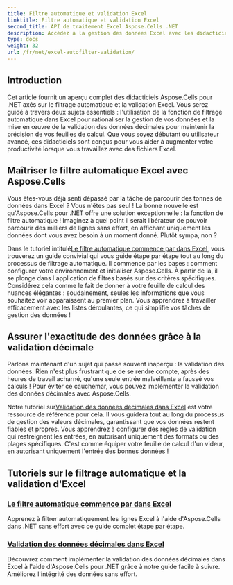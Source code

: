 ```yaml
---
title: Filtre automatique et validation Excel
linktitle: Filtre automatique et validation Excel
second_title: API de traitement Excel Aspose.Cells .NET
description: Accédez à la gestion des données Excel avec les didacticiels Aspose.Cells pour .NET. Découvrez le filtrage automatique et la validation décimale pour améliorer vos feuilles de calcul.
type: docs
weight: 32
url: /fr/net/excel-autofilter-validation/
---
```

## Introduction

Cet article fournit un aperçu complet des didacticiels Aspose.Cells pour .NET axés sur le filtrage automatique et la validation Excel. Vous serez guidé à travers deux sujets essentiels : l'utilisation de la fonction de filtrage automatique dans Excel pour rationaliser la gestion de vos données et la mise en œuvre de la validation des données décimales pour maintenir la précision de vos feuilles de calcul. Que vous soyez débutant ou utilisateur avancé, ces didacticiels sont conçus pour vous aider à augmenter votre productivité lorsque vous travaillez avec des fichiers Excel.

## Maîtriser le filtre automatique Excel avec Aspose.Cells

Vous êtes-vous déjà senti dépassé par la tâche de parcourir des tonnes de données dans Excel ? Vous n'êtes pas seul ! La bonne nouvelle est qu'Aspose.Cells pour .NET offre une solution exceptionnelle : la fonction de filtre automatique ! Imaginez à quel point il serait libérateur de pouvoir parcourir des milliers de lignes sans effort, en affichant uniquement les données dont vous avez besoin à un moment donné. Plutôt sympa, non ?

 Dans le tutoriel intitulé[Le filtre automatique commence par dans Excel](./autofilter-begins-with-in-excel/), vous trouverez un guide convivial qui vous guide étape par étape tout au long du processus de filtrage automatique. Il commence par les bases : comment configurer votre environnement et initialiser Aspose.Cells. À partir de là, il se plonge dans l'application de filtres basés sur des critères spécifiques. Considérez cela comme le fait de donner à votre feuille de calcul des nuances élégantes : soudainement, seules les informations que vous souhaitez voir apparaissent au premier plan. Vous apprendrez à travailler efficacement avec les listes déroulantes, ce qui simplifie vos tâches de gestion des données !

## Assurer l'exactitude des données grâce à la validation décimale

Parlons maintenant d'un sujet qui passe souvent inaperçu : la validation des données. Rien n'est plus frustrant que de se rendre compte, après des heures de travail acharné, qu'une seule entrée malveillante a faussé vos calculs ! Pour éviter ce cauchemar, vous pouvez implémenter la validation des données décimales avec Aspose.Cells. 

 Notre tutoriel sur[Validation des données décimales dans Excel](./decimal-data-validation-in-excel/) est votre ressource de référence pour cela. Il vous guidera tout au long du processus de gestion des valeurs décimales, garantissant que vos données restent fiables et propres. Vous apprendrez à configurer des règles de validation qui restreignent les entrées, en autorisant uniquement des formats ou des plages spécifiques. C'est comme équiper votre feuille de calcul d'un videur, en autorisant uniquement l'entrée des bonnes données !

## Tutoriels sur le filtrage automatique et la validation d'Excel
### [Le filtre automatique commence par dans Excel](./autofilter-begins-with-in-excel/)
Apprenez à filtrer automatiquement les lignes Excel à l'aide d'Aspose.Cells dans .NET sans effort avec ce guide complet étape par étape.
### [Validation des données décimales dans Excel](./decimal-data-validation-in-excel/)
Découvrez comment implémenter la validation des données décimales dans Excel à l'aide d'Aspose.Cells pour .NET grâce à notre guide facile à suivre. Améliorez l'intégrité des données sans effort.